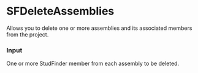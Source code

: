 # SFDeleteAssemblies

Allows you to delete one or more assemblies and its associated members from the project.

### Input
One or more StudFinder member from each assembly to be deleted.